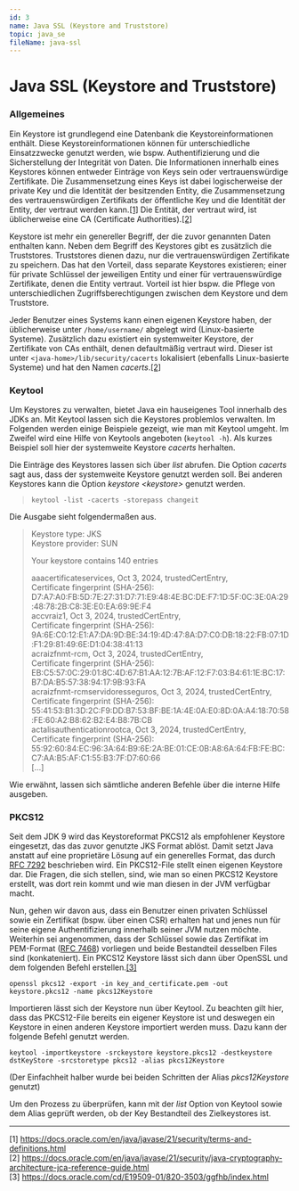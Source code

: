 ```yaml
---
id: 3
name: Java SSL (Keystore and Truststore)
topic: java_se
fileName: java-ssl
---
```


# Java SSL (Keystore and Truststore)

### Allgemeines
Ein Keystore ist grundlegend eine Datenbank die Keystoreinformationen enthält. Diese Keystoreinformationen
können für unterschiedliche Einsatzzwecke genutzt werden, wie bspw. Authentifizierung und die Sicherstellung
der Integrität von Daten. Die Informationen innerhalb eines Keystores können entweder Einträge von Keys
sein oder vertrauenswürdige Zertifikate. Die Zusammensetzung eines Keys ist dabei logischerweise
der private Key und die Identität der besitzenden Entity, die Zusammensetzung des vertrauenswürdigen Zertifikats
der öffentliche Key und die Identität der Entity, der vertraut werden kann.[[1]](#1) Die Entität,
der vertraut wird, ist üblicherweise eine CA (Certificate Authorities).[[2]](#2)

Keystore ist mehr ein genereller Begriff, der die zuvor genannten Daten enthalten kann. Neben
dem Begriff des Keystores gibt es zusätzlich die Truststores. Truststores dienen dazu, nur
die vertrauenswürdigen Zertifikate zu speichern. Das hat den Vorteil, dass separate Keystores
existieren; einer für private Schlüssel der jeweiligen Entity und einer für vertrauenswürdige Zertifikate,
denen die Entity vertraut. Vorteil ist hier bspw. die Pflege von unterschiedlichen Zugriffsberechtigungen
zwischen dem Keystore und dem Truststore.

Jeder Benutzer eines Systems kann einen eigenen Keystore haben, der üblicherweise unter ```/home/username/```
abgelegt wird (Linux-basierte Systeme). Zusätzlich dazu existiert ein systemweiter Keystore, der
Zertifikate von CAs enthält, denen defaultmäßig vertraut wird. Dieser ist unter ```<java-home>/lib/security/cacerts```
lokalisiert (ebenfalls Linux-basierte Systeme) und hat den Namen _cacerts_.[[2]](#2)

### Keytool
Um Keystores zu verwalten, bietet Java ein hauseigenes Tool innerhalb des JDKs an. Mit Keytool
lassen sich die Keystores problemlos verwalten. Im Folgenden werden einige Beispiele gezeigt,
wie man mit Keytool umgeht. Im Zweifel wird eine Hilfe von Keytools angeboten (```keytool -h```).
Als kurzes Beispiel soll hier der systemweite Keystore _cacerts_ herhalten.

Die Einträge des Keystores lassen sich über _list_ abrufen. Die Option _cacerts_ sagt aus,
dass der systemweite Keystore genutzt werden soll. Bei anderen Keystores kann die Option
_keystore \<keystore\>_ genutzt werden.
> ```keytool -list -cacerts -storepass changeit```

Die Ausgabe sieht folgendermaßen aus.

>Keystore type: JKS <br> 
>Keystore provider: SUN
>
>Your keystore contains 140 entries
>
>aaacertificateservices, Oct 3, 2024, trustedCertEntry, <br>
>Certificate fingerprint (SHA-256): D7:A7:A0:FB:5D:7E:27:31:D7:71:E9:48:4E:BC:DE:F7:1D:5F:0C:3E:0A:29:48:78:2B:C8:3E:E0:EA:69:9E:F4 <br>
>accvraiz1, Oct 3, 2024, trustedCertEntry, <br>
>Certificate fingerprint (SHA-256): 9A:6E:C0:12:E1:A7:DA:9D:BE:34:19:4D:47:8A:D7:C0:DB:18:22:FB:07:1D:F1:29:81:49:6E:D1:04:38:41:13 <br>
>acraizfnmt-rcm, Oct 3, 2024, trustedCertEntry, <br>
>Certificate fingerprint (SHA-256): EB:C5:57:0C:29:01:8C:4D:67:B1:AA:12:7B:AF:12:F7:03:B4:61:1E:BC:17:B7:DA:B5:57:38:94:17:9B:93:FA <br>
>acraizfnmt-rcmservidoresseguros, Oct 3, 2024, trustedCertEntry, <br>
>Certificate fingerprint (SHA-256): 55:41:53:B1:3D:2C:F9:DD:B7:53:BF:BE:1A:4E:0A:E0:8D:0A:A4:18:70:58:FE:60:A2:B8:62:B2:E4:B8:7B:CB <br>
>actalisauthenticationrootca, Oct 3, 2024, trustedCertEntry, <br>
>Certificate fingerprint (SHA-256): 55:92:60:84:EC:96:3A:64:B9:6E:2A:BE:01:CE:0B:A8:6A:64:FB:FE:BC:C7:AA:B5:AF:C1:55:B3:7F:D7:60:66 <br>
> [...]

Wie erwähnt, lassen sich sämtliche anderen Befehle über die interne Hilfe ausgeben.

### PKCS12
Seit dem JDK 9 wird das Keystoreformat PKCS12 als empfohlener Keystore eingesetzt, das das zuvor
genutzte JKS Format ablöst. Damit setzt Java anstatt auf eine proprietäre Lösung auf ein generelles
Format, das durch [RFC 7292](https://datatracker.ietf.org/doc/html/rfc7292) beschrieben wird.
Ein PKCS12-File stellt einen eigenen Keystore dar. Die Fragen, die sich stellen, sind, wie man
so einen PKCS12 Keystore erstellt, was dort rein kommt und wie man diesen in der JVM verfügbar macht.

Nun, gehen wir davon aus, dass ein Benutzer einen privaten Schlüssel sowie ein Zertifikat (bspw.
über einen CSR) erhalten hat und jenes nun für seine eigene Authentifizierung innerhalb
seiner JVM nutzen möchte. Weiterhin sei angenommen, dass der Schlüssel sowie das Zertifikat
im PEM-Format ([RFC 7468](https://datatracker.ietf.org/doc/html/rfc7468)) vorliegen und beide
Bestandteil desselben Files sind (konkateniert). Ein PKCS12 Keystore lässt sich dann
über OpenSSL und dem folgenden Befehl erstellen.[[3]](#3)

```openssl pkcs12 -export -in key_and_certificate.pem -out keystore.pkcs12 -name pkcs12Keystore```

Importieren lässt sich der Keystore nun über Keytool. Zu beachten gilt hier, dass das PKCS12-File
bereits ein eigener Keystore ist und deswegen ein Keystore in einen anderen Keystore importiert werden muss.
Dazu kann der folgende Befehl genutzt werden.

```keytool -importkeystore -srckeystore keystore.pkcs12 -destkeystore dstKeyStore -srcstoretype pkcs12 -alias pkcs12Keystore ```

(Der Einfachheit halber wurde bei beiden Schritten der Alias _pkcs12Keystore_ genutzt)

Um den Prozess zu überprüfen, kann mit der _list_ Option von Keytool sowie dem Alias geprüft
werden, ob der Key Bestandteil des Zielkeystores ist.



[//]: # (Wie läuft das ganze intern ab?)

***
<a id="1">[1]</a> https://docs.oracle.com/en/java/javase/21/security/terms-and-definitions.html <br>
<a id="2">[2]</a> https://docs.oracle.com/en/java/javase/21/security/java-cryptography-architecture-jca-reference-guide.html <br> 
<a id="3">[3]</a> https://docs.oracle.com/cd/E19509-01/820-3503/ggfhb/index.html